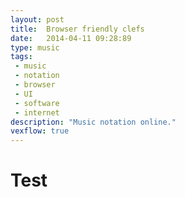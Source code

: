 ```yaml
---
layout: post
title:  Browser friendly clefs
date:   2014-04-11 09:28:89
type: music
tags:
 - music
 - notation
 - browser
 - UI
 - software 
 - internet
description: "Music notation online."
vexflow: true
---
```

# Test
<div class="element music">
<canvas width="600" height="100" style="width: 100%;"></canvas>
</div>
<script>
  $(function() {
    var canvas = $("div.element.music canvas")[0];
    console.log('got ' + canvas);
    var renderer = new Vex.Flow.Renderer(canvas,
      Vex.Flow.Renderer.Backends.CANVAS);
    var ctx = renderer.getContext();
    var stave = new Vex.Flow.Stave(10, 0, 580);
    stave.addClef("bass").setContext(ctx).draw();
  });
</script>
